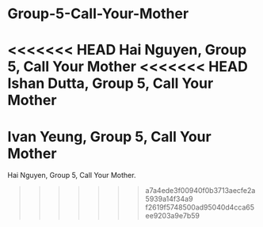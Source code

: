 # Group-5-Call-Your-Mother
<<<<<<< HEAD
Hai Nguyen, Group 5, Call Your Mother
<<<<<<< HEAD
Ishan Dutta, Group 5, Call Your Mother
=======
Ivan Yeung, Group 5, Call Your Mother
=======
Hai Nguyen, Group 5, Call Your Mother.
>>>>>>> a7a4ede3f00940f0b3713aecfe2a5939a14f34a9
>>>>>>> f2619f5748500ad95040d4cca65ee9203a9e7b59
